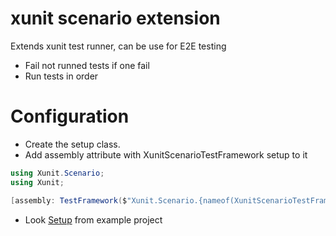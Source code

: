 # xunit scenario extension
Extends xunit test runner, can be use for E2E testing
* Fail not runned tests if one fail
* Run tests in order

# Configuration
* Create the setup class.
* Add assembly attribute with XunitScenarioTestFramework setup to it
```csharp
using Xunit.Scenario;
using Xunit;

[assembly: TestFramework($"Xunit.Scenario.{nameof(XunitScenarioTestFramework)}", "Xunit.Scenario")]
```
* Look [Setup](https://github.com/khdevnet/xunit-scenario/blob/main/Xunit.Scenario.Examples/Setup.cs) from example project

